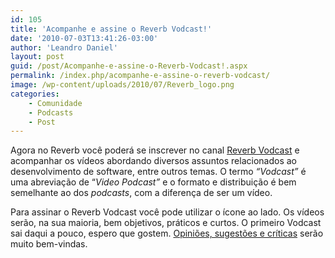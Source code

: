 ```yaml
---
id: 105
title: 'Acompanhe e assine o Reverb Vodcast!'
date: '2010-07-03T13:41:26-03:00'
author: 'Leandro Daniel'
layout: post
guid: /post/Acompanhe-e-assine-o-Reverb-Vodcast!.aspx
permalink: /index.php/acompanhe-e-assine-o-reverb-vodcast/
image: /wp-content/uploads/2010/07/Reverb_logo.png
categories:
    - Comunidade
    - Podcasts
    - Post
---
```


Agora no Reverb você poderá se inscrever no canal [Reverb Vodcast](http://vimeo.com/channels/118112/videos/rss) e acompanhar os vídeos abordando diversos assuntos relacionados ao desenvolvimento de software, entre outros temas. O termo *“Vodcast”* é uma abreviação de “*Video Podcast”* e o formato e distribuição é bem semelhante ao dos *podcasts*, com a diferença de ser um vídeo.

Para assinar o Reverb Vodcast você pode utilizar o ícone ao lado. Os vídeos serão, na sua maioria, bem objetivos, práticos e curtos. O primeiro Vodcast sai daqui a pouco, espero que gostem. [Opiniões, sugestões e críticas](http://www.leandrodaniel.com/contact) serão muito bem-vindas.